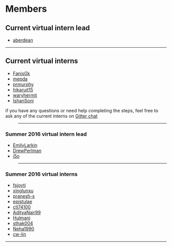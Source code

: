# Members
## Current virtual intern lead
* [aberdean](aberdean.md)

---
## Current virtual interns
* [FanisGk](FanisGk.md)
* [mepda](mepda.md)
* [prmurphy](prmurphy.md)
* [hikaruit15](hikaruit15.md)
* [waryhermit](waryhermit.md)
* [IshanSoni](IshanSoni.md)

if you have any questions or need help completing the steps, feel free to ask any of the current interns on [Gitter chat](https://gitter.im/open-learning-exchange/chat)

>---
### Summer 2016 virtual intern lead
* [EmilyLarkin](EmilyLarkin.md)
* [DrewPerlman](DrewPerlman.md)
* [i5o](i5o.md)

>---
### Summer 2016 virtual interns
* [fsjoyti](fsjoyti.md)
* [xinglunxu](xinglunxu.md)
* [pranesh-s](pranesh-s.md)
* [epistulae](epistulae.md)
* [ctl74100](ctl74100.md)
* [AdityaNair99](AdityaNair99.md)
* [Hulmani](Hulmani.md)
* [sthak004](sthak004.md)
* [Neha1990](Neha1990.md)
* [cw-lin](cw-lin.md)

---

